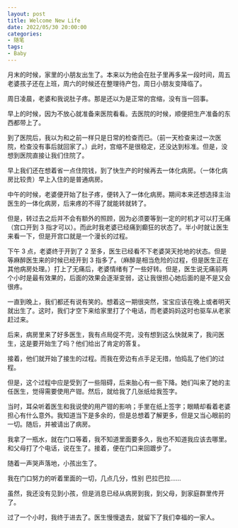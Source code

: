```yaml
---
layout: post
title: Welcome New Life
date: 2022/05/30 20:00:00
categories:
- 随笔
tags:
- Baby
---
```


月末的时候，家里的小朋友出生了。本来以为他会在肚子里再多呆一段时间，周五老婆孩子还在上班，周六的时候还在整理待产包，周日小朋友变降临了。

周日凌晨，老婆和我说肚子疼。那是还以为是正常的宫缩，没有当一回事。

早上的时候，因为不放心就准备来医院看看。去医院的时候，顺便把生产准备的东西都带上了。

到了医院后，我以为和之前一样只是日常的检查而已。（前一天检查来过一次医院，检查没有事后就回家了。）此时，宫缩不是很稳定，还没达到标准。但是，没想到医院直接让我们住院了。

早上我们还在想着省一点住院钱，到了快生产的时候再去一体化病房。（一体化病房比较贵）早上入住的是普通病房。

中午的时候，老婆便开始了肚子疼，便转入了一体化病房。期间本来还想选择主治医生的一体化病房，后来疼的不得了就能转就转了。

但是，转过去之后并不会有额外的照顾，因为必须要等到一定的时机才可以打无痛（宫口开到 3 指才可以）。而此时我老婆已经痛到癫狂的状态了。半小时就让医生来看一下，但是开宫口就是一个漫长的过程。

下午 3 点，老婆终于开到了 2 至多，医生已经看不下老婆哭天抢地的状态。但是等麻醉医生来的时候已经开到 3 指多了。（麻醉是相当危险的过程，但是医生正在其他病房处理。）打上了无痛后，老婆情绪有了一些好转。但是，医生说无痛前两个小时是最有效果的，后面的效果会逐渐变弱，这让我很担心她后面的是不是又会很疼。

一直到晚上，我们都还有说有笑的。想着这一期很突然，宝宝应该在晚上或者明天就出生了。这时，我们才空下来给家里打了个电话，而老婆妈妈这时也驱车从老家赶过来。

后来，病房里来了好多医生，我有点局促不完，没有想到这么快就来了，我问医生，这是要开始生了吗？他们给出了肯定的答复。

接着，他们就开始了接生的过程。而我在旁边有点手足无措，怕捣乱了他们的过程。

但是，这个过程中应是受到了一些阻碍，后来胎心有一些下降。她们叫来了她的主任医生，觉得需要使用产钳。然后，就给我了几张纸给我签字。

当时，耳朵听着医生和我说使的用产钳的影响；手里在纸上签字；眼睛却看着老婆担心有什么意外。我知道当下是多余的，但是总想着了解更多，但是又当心眼前的一切。随后，并被请出了病房。

我拿了一瓶水，就在门口等着，我不知道里面要多久，我也不知道我应该去哪里。和父母打了个电话，说在生了。接着，便在门口来回踱步了。

随着一声哭声落地，小孩出生了。

我在门口努力的听着里面的一切，几点几分，性别 巴拉巴拉……

虽然，我还没有见到小孩，但是消息已经从病房到我，到父母，到家庭群里传开了。

过了一个小时，我终于进去了。医生慢慢退去，就留下了我们幸福的一家人。
